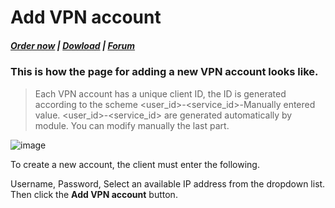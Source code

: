 # Add VPN account

#####  [Order now](https://puqcloud.com/index.php?rp=/store/whmcs-module-business-vpn) | [Dowload](http://download.puqcloud.com/WHMCS/servers/PUQ_WHMCS-Business-VPN/) | [Forum](https://panel.puqcloud.com/link.php?id=39)

### This is how the page for adding a new VPN account looks like.

>Each VPN account has a unique client ID, the ID is generated according to the scheme &lt;user\_id&gt;-&lt;service\_id&gt;-Manually entered value. &lt;user\_id&gt;-&lt;service\_id&gt; are generated automatically by module. You can modify manually the last part.

![image](https://user-images.githubusercontent.com/81689153/223385997-86942eef-be53-4e6a-bfe5-7f981eb9026d.png)

To create a new account, the client must enter the following.

Username, Password, Select an available IP address from the dropdown list. Then click the **Add VPN account** button.
